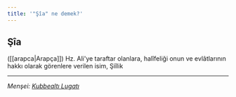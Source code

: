 ```yaml
---
title: '"Şîa" ne demek?'
---
```


## Şîa
([[arapca|Arapça]]) Hz. Ali'ye taraftar olanlara, halîfeliği onun ve evlâtlarının hakkı olarak görenlere verilen isim, Şiîlik

---
*Menşei: [Kubbealtı Lugatı](https://www.lugatim.com/s/Şîa)*